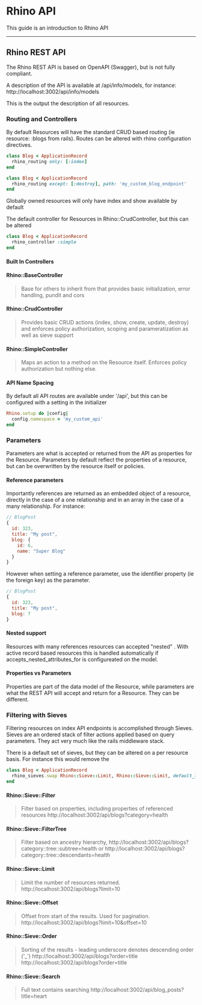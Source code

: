 # Rhino API

This guide is an introduction to Rhino API

---

## Rhino REST API

The Rhino REST API is based on OpenAPI (Swagger), but is not fully compliant.

A description of the API is available at /api/info/models, for instance:
http://localhost:3002/api/info/models

This is the output the description of all resources.

### Routing and Controllers

By default Resources will have the standard CRUD based routing (ie resource: :blogs from rails). Routes can be altered with rhino configuration directives.

```ruby
class Blog < ApplicationRecord
  rhino_routing only: [:index]
end
```

```ruby
class Blog < ApplicationRecord
  rhino_routing except: [:destroy], path: 'my_custom_blog_endpoint'
end
```

Globally owned resources will only have index and show available by default

The default controller for Resources in Rhino::CrudController, but this can be altered

```ruby
class Blog < ApplicationRecord
  rhino_controller :simple
end
```

#### Built In Controllers

#### Rhino::BaseController

> Base for others to inherit from that provides basic initialization, error handling, pundit and cors

#### Rhino::CrudController

> Provides basic CRUD actions (index, show, create, update, destroy) and enforces policy authorization, scoping and parameratization as well as sieve support

#### Rhino::SimpleController

> Maps an action to a method on the Resource itself. Enforces policy authorization but nothing else.

#### API Name Spacing

By default all API routes are available under '/api', but this can be configured with a setting in the initializer

```ruby
Rhino.setup do |config|
  config.namespace = 'my_custom_api'
end
```

### Parameters

Parameters are what is accepted or returned from the API as properties for the Resource. Parameters by default reflect the properties of a resource, but can be overwritten by the resource itself or policies.

#### Reference parameters

Importantly references are returned as an embedded object of a resource, directly in the case of a one relationship and in an array in the case of a many relationship. For instance:

```javascript
// BlogPost
{
  id: 323,
  title: "My post",
  blog: {
    id: 6,
    name: "Super Blog"
  }
}
```

However when setting a reference parameter, use the identifier property (ie the foreign key) as the parameter.

```javascript
// BlogPost
{
  id: 323,
  title: "My post",
  blog: 7
}
```

#### Nested support

Resources with many references resources can accepted "nested" . With active record based resources this is handled automatically if accepts_nested_attributes_for is configureated on the model.

#### Properties vs Parameters

Properties are part of the data model of the Resource, while parameters are what the REST API will accept and return for a Resource. They can be different.

### Filtering with Sieves

Filtering resources on index API endpoints is accomplished through Sieves. Sieves are an ordered stack of filter actions applied based on query parameters. They act very much like the rails middleware stack.

There is a default set of sieves, but they can be altered on a per resource basis. For instance this would remove the

```ruby
class Blog < ApplicationRecord
  rhino_sieves.swap Rhino::Sieve::Limit, Rhino::Sieve::Limit, default_limit: nil
end
```

#### Rhino::Sieve::Filter

> Filter based on properties, including properties of referenced resources
> http://localhost:3002/api/blogs?category=health

#### Rhino::Sieve::FilterTree

> Filter based on ancestry hierarchy,
> http://localhost:3002/api/blogs?category::tree::subtree=health or http://localhost:3002/api/blogs?category::tree::descendants=health

#### Rhino::Sieve::Limit

> Limit the number of resources returned.
> http://localhost:3002/api/blogs?limit=10

#### Rhino::Sieve::Offset

> Offset from start of the results. Used for pagination.
> http://localhost:3002/api/blogs?limit=10&offset=10

#### Rhino::Sieve::Order

> Sorting of the results - leading underscore denotes descending order ('\_')
> http://localhost:3002/api/blogs?order=title http://localhost:3002/api/blogs?order=title

#### Rhino::Sieve::Search

> Full text contains searching
> http://localhost:3002/api/blog_posts?title=heart
